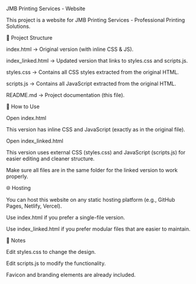 JMB Printing Services - Website

This project is a website for JMB Printing Services - Professional Printing Solutions.

📂 Project Structure

index.html → Original version (with inline CSS & JS).

index_linked.html → Updated version that links to styles.css and scripts.js.

styles.css → Contains all CSS styles extracted from the original HTML.

scripts.js → Contains all JavaScript extracted from the original HTML.

README.md → Project documentation (this file).

🚀 How to Use

Open index.html

This version has inline CSS and JavaScript (exactly as in the original file).

Open index_linked.html

This version uses external CSS (styles.css) and JavaScript (scripts.js) for easier editing and cleaner structure.

Make sure all files are in the same folder for the linked version to work properly.

🌐 Hosting

You can host this website on any static hosting platform (e.g., GitHub Pages, Netlify, Vercel).

Use index.html if you prefer a single-file version.

Use index_linked.html if you prefer modular files that are easier to maintain.

📝 Notes

Edit styles.css to change the design.

Edit scripts.js to modify the functionality.

Favicon and branding elements are already included.
